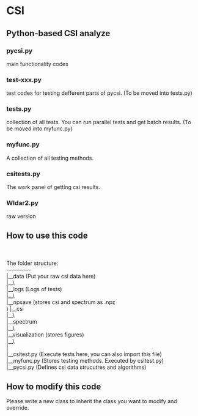 # CSI

## Python-based CSI analyze

### pycsi.py
main functionality codes

### test-xxx.py
test codes for testing defferent parts of pycsi. (To be moved into tests.py)

### tests.py
collection of all tests. You can run parallel tests and get batch results. (To be moved into myfunc.py)

### myfunc.py
A collection of all testing methods.

### csitests.py
The work panel of getting csi results.

### WIdar2.py
raw version

## How to use this code
<br>
<br>
The folder structure:<br>
----------<br>
|__data (Put your raw csi data here)<br>
    |__\<folder named by date><br>
|__logs (Logs of tests)<br>
    |__\<folder named by date><br>
|__npsave (stores csi and spectrum as .npz<br>)
    |__csi<br>
        |__\<folder named by date><br>
    |__spectrum<br>
        |__\<folder names by date><br>
|__visualization (stores figures)<br>
    |__\<folder named by date><br>
|<br>    
|__csitest.py (Execute tests here, you can also import this file)<br>
|__myfunc.py (Stores testing methods. Executed by csitest.py)<br>
|__pycsi.py (Defines csi data strucutres and algorithms)<br>

## How to modify this code
Please write a new class to inherit the class you want to modify and override.<br>
